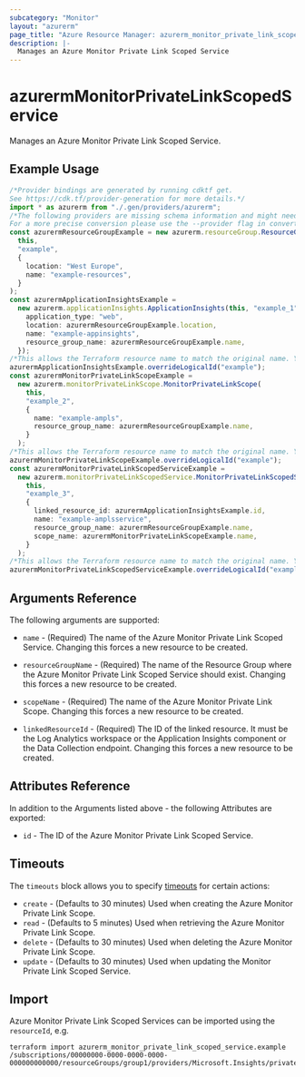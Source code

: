 ```yaml
---
subcategory: "Monitor"
layout: "azurerm"
page_title: "Azure Resource Manager: azurerm_monitor_private_link_scoped_service"
description: |-
  Manages an Azure Monitor Private Link Scoped Service
---
```


# azurermMonitorPrivateLinkScopedService

Manages an Azure Monitor Private Link Scoped Service.

## Example Usage

```typescript
/*Provider bindings are generated by running cdktf get.
See https://cdk.tf/provider-generation for more details.*/
import * as azurerm from "./.gen/providers/azurerm";
/*The following providers are missing schema information and might need manual adjustments to synthesize correctly: azurerm.
For a more precise conversion please use the --provider flag in convert.*/
const azurermResourceGroupExample = new azurerm.resourceGroup.ResourceGroup(
  this,
  "example",
  {
    location: "West Europe",
    name: "example-resources",
  }
);
const azurermApplicationInsightsExample =
  new azurerm.applicationInsights.ApplicationInsights(this, "example_1", {
    application_type: "web",
    location: azurermResourceGroupExample.location,
    name: "example-appinsights",
    resource_group_name: azurermResourceGroupExample.name,
  });
/*This allows the Terraform resource name to match the original name. You can remove the call if you don't need them to match.*/
azurermApplicationInsightsExample.overrideLogicalId("example");
const azurermMonitorPrivateLinkScopeExample =
  new azurerm.monitorPrivateLinkScope.MonitorPrivateLinkScope(
    this,
    "example_2",
    {
      name: "example-ampls",
      resource_group_name: azurermResourceGroupExample.name,
    }
  );
/*This allows the Terraform resource name to match the original name. You can remove the call if you don't need them to match.*/
azurermMonitorPrivateLinkScopeExample.overrideLogicalId("example");
const azurermMonitorPrivateLinkScopedServiceExample =
  new azurerm.monitorPrivateLinkScopedService.MonitorPrivateLinkScopedService(
    this,
    "example_3",
    {
      linked_resource_id: azurermApplicationInsightsExample.id,
      name: "example-amplsservice",
      resource_group_name: azurermResourceGroupExample.name,
      scope_name: azurermMonitorPrivateLinkScopeExample.name,
    }
  );
/*This allows the Terraform resource name to match the original name. You can remove the call if you don't need them to match.*/
azurermMonitorPrivateLinkScopedServiceExample.overrideLogicalId("example");

```

## Arguments Reference

The following arguments are supported:

*   `name` - (Required) The name of the Azure Monitor Private Link Scoped Service. Changing this forces a new resource to be created.

*   `resourceGroupName` - (Required) The name of the Resource Group where the Azure Monitor Private Link Scoped Service should exist. Changing this forces a new resource to be created.

*   `scopeName` - (Required) The name of the Azure Monitor Private Link Scope. Changing this forces a new resource to be created.

*   `linkedResourceId` - (Required) The ID of the linked resource. It must be the Log Analytics workspace or the Application Insights component or the Data Collection endpoint. Changing this forces a new resource to be created.

## Attributes Reference

In addition to the Arguments listed above - the following Attributes are exported:

* `id` - The ID of the Azure Monitor Private Link Scoped Service.

## Timeouts

The `timeouts` block allows you to specify [timeouts](https://www.terraform.io/language/resources/syntax#operation-timeouts) for certain actions:

* `create` - (Defaults to 30 minutes) Used when creating the Azure Monitor Private Link Scope.
* `read` - (Defaults to 5 minutes) Used when retrieving the Azure Monitor Private Link Scope.
* `delete` - (Defaults to 30 minutes) Used when deleting the Azure Monitor Private Link Scope.
* `update` - (Defaults to 30 minutes) Used when updating the Monitor Private Link Scoped Service.

## Import

Azure Monitor Private Link Scoped Services can be imported using the `resourceId`, e.g.

```console
terraform import azurerm_monitor_private_link_scoped_service.example /subscriptions/00000000-0000-0000-0000-000000000000/resourceGroups/group1/providers/Microsoft.Insights/privateLinkScopes/pls1/scopedResources/sr1
```
